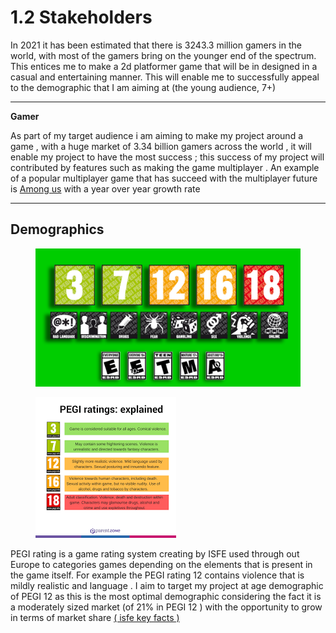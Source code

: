 # 1.2 Stakeholders

In 2021 it has been estimated that there is 3243.3 million gamers in the world, with most of the gamers bring on the younger end of the spectrum. This entices me to make a 2d platformer game that will be in designed in a casual and entertaining manner. This will enable me to successfully appeal to the demographic that I am aiming at (the young audience, 7+)

****

**Gamer**&#x20;

As part of my target audience i am aiming to make my project around a game , with a huge  market of 3.34 billion gamers  across the world , it will enable my project to have the most success  ; this success of my project will contributed by  features such as making the game multiplayer . An example of a popular multiplayer game that has succeed with the multiplayer future is [Among us](../reference-page.md) with a year over year growth rate&#x20;





****



## Demographics



<figure><img src="../.gitbook/assets/image (1) (2) (1).png" alt=""><figcaption></figcaption></figure>



<figure><img src="../.gitbook/assets/image (2) (2) (1).png" alt=""><figcaption></figcaption></figure>

PEGI rating is a game rating system creating by ISFE used through out Europe to categories   games depending on the elements that is present in the game itself. For example the PEGI rating 12 contains violence that is  mildly realistic and language . I aim to target my project at  age demographic of  PEGI 12 as this is the most optimal demographic considering the fact it is a moderately sized market  (of 21% in PEGI  12  ) with the opportunity to grow in terms of market share [( isfe key facts ) ](../reference-page.md)&#x20;





